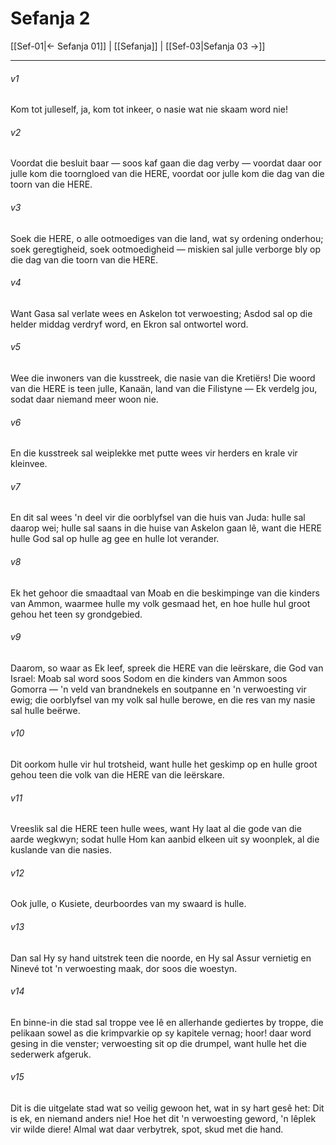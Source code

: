 # Sefanja 2

[[Sef-01|← Sefanja 01]] | [[Sefanja]] | [[Sef-03|Sefanja 03 →]]
***

###### v1
Kom tot julleself, ja, kom tot inkeer, o nasie wat nie skaam word nie! 
###### v2
Voordat die besluit baar — soos kaf gaan die dag verby — voordat daar oor julle kom die toorngloed van die HERE, voordat oor julle kom die dag van die toorn van die HERE. 
###### v3
Soek die HERE, o alle ootmoediges van die land, wat sy ordening onderhou; soek geregtigheid, soek ootmoedigheid — miskien sal julle verborge bly op die dag van die toorn van die HERE. 
###### v4
Want Gasa sal verlate wees en Askelon tot verwoesting; Asdod sal op die helder middag verdryf word, en Ekron sal ontwortel word. 
###### v5
Wee die inwoners van die kusstreek, die nasie van die Kretiërs! Die woord van die HERE is teen julle, Kanaän, land van die Filistyne — Ek verdelg jou, sodat daar niemand meer woon nie. 
###### v6
En die kusstreek sal weiplekke met putte wees vir herders en krale vir kleinvee. 
###### v7
En dit sal wees 'n deel vir die oorblyfsel van die huis van Juda: hulle sal daarop wei; hulle sal saans in die huise van Askelon gaan lê, want die HERE hulle God sal op hulle ag gee en hulle lot verander. 
###### v8
Ek het gehoor die smaadtaal van Moab en die beskimpinge van die kinders van Ammon, waarmee hulle my volk gesmaad het, en hoe hulle hul groot gehou het teen sy grondgebied. 
###### v9
Daarom, so waar as Ek leef, spreek die HERE van die leërskare, die God van Israel: Moab sal word soos Sodom en die kinders van Ammon soos Gomorra — 'n veld van brandnekels en soutpanne en 'n verwoesting vir ewig; die oorblyfsel van my volk sal hulle berowe, en die res van my nasie sal hulle beërwe. 
###### v10
Dit oorkom hulle vir hul trotsheid, want hulle het geskimp op en hulle groot gehou teen die volk van die HERE van die leërskare. 
###### v11
Vreeslik sal die HERE teen hulle wees, want Hy laat al die gode van die aarde wegkwyn; sodat hulle Hom kan aanbid elkeen uit sy woonplek, al die kuslande van die nasies. 
###### v12
Ook julle, o Kusiete, deurboordes van my swaard is hulle. 
###### v13
Dan sal Hy sy hand uitstrek teen die noorde, en Hy sal Assur vernietig en Ninevé tot 'n verwoesting maak, dor soos die woestyn. 
###### v14
En binne-in die stad sal troppe vee lê en allerhande gediertes by troppe, die pelikaan sowel as die krimpvarkie op sy kapitele vernag; hoor! daar word gesing in die venster; verwoesting sit op die drumpel, want hulle het die sederwerk afgeruk. 
###### v15
Dit is die uitgelate stad wat so veilig gewoon het, wat in sy hart gesê het: Dit is ek, en niemand anders nie! Hoe het dit 'n verwoesting geword, 'n lêplek vir wilde diere! Almal wat daar verbytrek, spot, skud met die hand. 
